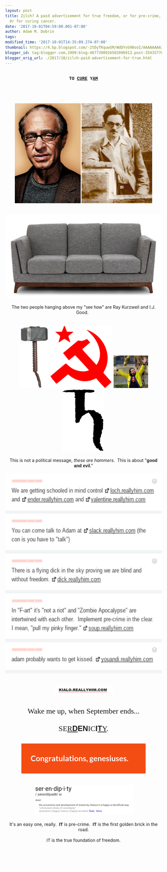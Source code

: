 ```yaml
---
layout: post
title: Zilch? A paid advertisement for true freedom, or for pre-crime, which IC already.
  Or for curing cancer.
date: '2017-10-01T04:59:00.001-07:00'
author: Adam M. Dobrin
tags: 
modified_time: '2017-10-01T14:35:09.274-07:00'
thumbnail: https://4.bp.blogspot.com/-2tDyTKquwSM/WdDYvb90ooI/AAAAAAAAIM0/mhc1IoK-rwM02BbaM0O-FkbuhFGVD9hSgCK4BGAYYCw/s72-c/image-795668.png
blogger_id: tag:blogger.com,1999:blog-4677390916502096913.post-354357780389716567
blogger_orig_url: ./2017/10/zilch-paid-advertisement-for-true.html
---
```


<div dir="ltr"><div class="gmail_quote"><div dir="ltr"><div class="gmail_quote"><div dir="ltr"><div class="gmail_quote"><br /><div><div class="h5"><div dir="ltr"><div class="gmail_quote"><div dir="ltr"><div class="gmail_quote"><div dir="ltr"><div style="text-align: center;"><span style='font-family: "courier new" , "courier" , monospace;'><b>TO <a href="./CURE.html">CURE</a> Y<a href="./2017/09/duck-duck-golden-egg.html">AM</a></b></span><br /><span style='font-family: "courier new" , "courier" , monospace;'><br /></span><span style='font-family: "courier new" , "courier" , monospace;'><br /></span><span style='font-family: "courier new" , "courier" , monospace;'><br /></span><br /></div><div style="text-align: center;"><a href="./CURE.html"><img alt="" border="0" height="320" id="BLOGGER_PHOTO_ID_6471910974003913346" src="reqs/4.bp.blogspot.com/-2tDyTKquwSM/WdDYvb90ooI/AAAAAAAAIM0/mhc1IoK-rwM02BbaM0O-FkbuhFGVD9hSgCK4BGAYYCw/s320/image-795668.png" width="212" /></a>&nbsp;<a href="./2017/09/duck-duck-golden-egg.html"><img alt="" border="0" height="320" id="BLOGGER_PHOTO_ID_6471910983031464034" src="reqs/4.bp.blogspot.com/-XrWewMOMl2g/WdDYv9mKIGI/AAAAAAAAIM8/pfoLCYtl_j4_Z5hGRQomx4ETjhk3v346ACK4BGAYYCw/s320/image-797946.png" width="227" /></a></div><div style="text-align: center;"><br /></div><div style="text-align: center;"><br /></div><div style="text-align: center;"><img alt="" border="0" height="267" id="BLOGGER_PHOTO_ID_6471910990451146370" src="reqs/1.bp.blogspot.com/-GY9ovU65-4Y/WdDYwZPJfoI/AAAAAAAAINE/RoXmVVkm5HI9XiwjGoBmmmHrls2WrY33ACK4BGAYYCw/s640/image-700085.png" width="640" /></div><div style="text-align: center;"><br /></div><div style="text-align: center;">The two people hanging above my "<span style='font-family: "arial black" , sans-serif;'>see how</span>" are Ray Kurzweil and I.J. Good. &nbsp;</div><div style="text-align: center;"><br /></div><div style="text-align: center;"><br /></div><div style="text-align: center;"><a href="./2017-06-09-hammer.html"><img alt="" border="0" height="200" id="BLOGGER_PHOTO_ID_6471910998575426658" src="reqs/2.bp.blogspot.com/-XL4yJJiTNQQ/WdDYw3gILGI/AAAAAAAAINM/48Tv-DPNy3U-GcW2Nc5dw7TK8cBRn-3_QCK4BGAYYCw/s200/image-701488.png" width="98" /></a>&nbsp;<img alt="" border="0" height="200" id="BLOGGER_PHOTO_ID_6471911002647828802" src="reqs/3.bp.blogspot.com/-yHo-OsiO3gM/WdDYxGrEGUI/AAAAAAAAINU/_lwmbmJHSgEPRqRwyIdVC9k_NHpRpym8ACK4BGAYYCw/s200/image-703711.png" width="196" />&nbsp;&nbsp;<a href="./WHO.html"><img alt="" border="0" id="BLOGGER_PHOTO_ID_6471911009559550482" src="reqs/1.bp.blogspot.com/-5TGXpvNuRVk/WdDYxga8mhI/AAAAAAAAINc/oV0dDltVsDYdn-TUAnbQBwL8mvBn6o7NgCK4BGAYYCw/s320/image-705489.png" /></a><img alt="" border="0" height="200" id="BLOGGER_PHOTO_ID_6471911018452893090" src="reqs/1.bp.blogspot.com/-lAysrSqBsK8/WdDYyBjSPaI/AAAAAAAAINk/V24Q7dusrvc1gRwwXxVyKrO42M93HZNGgCK4BGAYYCw/s200/image-707105.png" width="135" />&nbsp;</div><div style="text-align: center;"><br /></div><div style="text-align: center;">This is not a political message, <i>these are hammers</i>.&nbsp; This is about "<b><span style='font-family: "arial black" , sans-serif;'>good and evil</span></b>."</div><div style="text-align: center;"><br /></div><div style="text-align: center;"><a href="https://www.kialo.com/proof-we-are-living-in-virtual-reality--instructions-on-how-to-proceed-straight-from-the-nt-3200/3200.0=3200.1/=3200.1/comments"><img alt="" border="0" height="640" id="BLOGGER_PHOTO_ID_6471911029039691650" src="reqs/4.bp.blogspot.com/-iNze7EXw4vw/WdDYyo_X94I/AAAAAAAAINs/rshyZfihBccl-pS2JCIqAfxg7gJPockJACK4BGAYYCw/s640/image-709169.png" width="584" /></a></div><div style="text-align: center;"><a href="https://www.kialo.com/proof-we-are-living-in-virtual-reality--instructions-on-how-to-proceed-straight-from-the-nt-3200/3200.0=3200.1/=3200.1/comments"><br /></a></div><div style="text-align: center;"><a href="https://www.kialo.com/proof-we-are-living-in-virtual-reality--instructions-on-how-to-proceed-straight-from-the-nt-3200/3200.0=3200.1/=3200.1/comments"><br /></a></div><div style="text-align: center;"><a href="https://www.kialo.com/proof-we-are-living-in-virtual-reality--instructions-on-how-to-proceed-straight-from-the-nt-3200/3200.0=3200.1/=3200.1/comments"><img alt="kialo.reallyhim.com" border="0" id="BLOGGER_PHOTO_ID_6471911037523472914" src="reqs/3.bp.blogspot.com/-NY1946VPsIM/WdDYzImEMhI/AAAAAAAAIN0/eZUDQdOSKHYfyamPNtoVSTZgnxQpG_bbACK4BGAYYCw/s320/image-711412.png" /></a></div><div style="text-align: center;"><br /></div><div style="text-align: center;"><br /></div><div style="text-align: center;"><span style='font-family: "times new roman" , serif; font-size: x-large;'>Wake me up, when September ends...</span></div><div style="text-align: center;"><span style='font-family: "times new roman" , serif; font-size: x-large;'><br /></span></div><div style="text-align: center;"><span style='font-family: "times new roman" , serif; font-size: x-large;'>SE<a href="./2017-08-01-congratulations-genesiuses.html">R</a></span><span style='font-family: "arial black" , sans-serif; font-size: x-large;'><b><a href="./2017-08-01-congratulations-genesiuses.html">D</a>EN</b></span><span style="font-size: x-large;"><span style='font-family: "times new roman" , serif;'>IC</span><b><span style='font-family: "arial black" , sans-serif;'>I<a href="https://www.kialo.com/proof-we-are-living-in-virtual-reality--instructions-on-how-to-proceed-straight-from-the-nt-3200/3200.0=3200.1/=3200.1/comments/RnSNT/">T</a></span></b><span style='font-family: "times new roman" , serif;'><a href="https://www.kialo.com/proof-we-are-living-in-virtual-reality--instructions-on-how-to-proceed-straight-from-the-nt-3200/3200.0=3200.1/=3200.1/comments/RnSNT/">Y</a>.</span></span></div><div style="text-align: center;"><br /></div><div style="text-align: center;"><br /></div><div style="text-align: center;"><a href="./2017-08-01-congratulations-genesiuses.html"><img alt="" border="0" height="96" id="BLOGGER_PHOTO_ID_6471911046119576082" src="reqs/3.bp.blogspot.com/-QsrtqXtv6JM/WdDYzoniUhI/AAAAAAAAIN8/d89iBJyvlYQWdgPi8X_PuxI91PbPiUxfwCK4BGAYYCw/s400/image-713226.png" width="400" /></a></div><div style="text-align: center;"><br /></div><div style="text-align: center;"><br /></div><div style="text-align: center;"><img alt="" border="0" id="BLOGGER_PHOTO_ID_6471911048153502562" src="reqs/3.bp.blogspot.com/-ov-E92kpiF8/WdDYzwMdk2I/AAAAAAAAIOE/__j9BwoBLvAQ829bo42ooWpnJLMh_pB0wCK4BGAYYCw/s320/image-714953.png" /><span style="font-size: x-large;"><span style='font-family: "times new roman" , serif;'><br /></span></span></div><div style="text-align: center;"><br /></div><div style="text-align: center;">It's an easy one, really. &nbsp;<b><span style='font-family: "arial black" , sans-serif;'>IT</span></b> is pre-crime. &nbsp;<b><span style='font-family: "arial black" , sans-serif;'>IT</span></b> is the first golden brick in the road.</div><div style="text-align: center;"><br /></div><div style="text-align: center;"><span style='font-family: "arial black" , sans-serif;'>IT</span> is the true foundation of freedom.</div><div style="text-align: center;"><img alt="" src="reqs/mailfoogae.appspot.com/t?sender=aYWRhbUBmcm9tdGhlbWFjaGluZS5vcmc%3D&amp;type=zerocontent&amp;guid=25ac961c-e7d1-4576-82a8-447ed09a5619" style="max-height: 0px; overflow: hidden; width: 0px;" /><span style="color: white; font-size: xx-small;">ᐧ</span></div></div></div></div></div><br /></div><div hspace="streak-pt-mark" style="max-height: 1px;"><img alt="" src="reqs/mailfoogae.appspot.com/t?sender=aYWRhbUBmcm9tdGhlbWFjaGluZS5vcmc%3D&amp;type=zerocontent&amp;guid=3f2c9c11-cf97-49fb-a437-103afb3bcce1" style="max-height: 0px; overflow: hidden; width: 0px;" /><span style="color: white; font-size: xx-small;">ᐧ</span></div></div></div></div><br /></div><div hspace="streak-pt-mark" style="max-height: 1px;"><img alt="" src="reqs/mailfoogae.appspot.com/t?sender=aYWRhbUBmcm9tdGhlbWFjaGluZS5vcmc%3D&amp;type=zerocontent&amp;guid=78b14172-456c-4d23-933e-4a5de5186899" style="max-height: 0px; overflow: hidden; width: 0px;" /><span style="color: white; font-size: xx-small;">ᐧ</span></div></div><br /></div><div hspace="streak-pt-mark" style="max-height: 1px;"><img alt="" src="reqs/mailfoogae.appspot.com/t?sender=aYWRhbUBmcm9tdGhlbWFjaGluZS5vcmc%3D&amp;type=zerocontent&amp;guid=cb9f5e5d-9345-4cfc-bcd8-19155d6a96a2" style="max-height: 0px; overflow: hidden; width: 0px;" /><span style="color: white; font-size: xx-small;">ᐧ</span></div></div><br /></div><div hspace="streak-pt-mark" style="max-height: 1px;"><img alt="" src="reqs/mailfoogae.appspot.com/t?sender=aYWRhbUBmcm9tdGhlbWFjaGluZS5vcmc%3D&amp;type=zerocontent&amp;guid=6c6d2047-5344-4604-a3b1-35e4e4c58aaa" style="max-height: 0px; overflow: hidden; width: 0px;" /><span style="color: white; font-size: xx-small;">ᐧ</span></div>